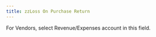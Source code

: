 ```yaml
---
title: zzLoss On Purchase Return
---
```



For Vendors, select Revenue/Expenses account in this field.
